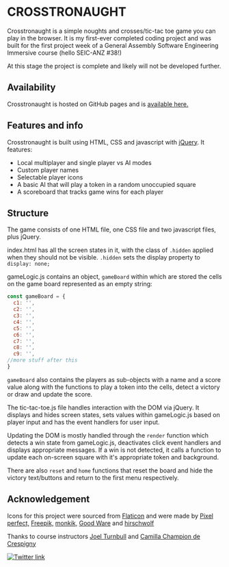 
# CROSSTRONAUGHT

Crosstronaught is a simple noughts and crosses/tic-tac toe game you can play in the browser. It is my first-ever completed coding project and was built for the first project week of a General Assembly Software Engineering Immersive course (hello SEIC-ANZ #38!)

At this stage the project is complete and likely will not be developed further.

## Availability

Crosstronaught is hosted on GitHub pages and is [available here.](https://forcebe.github.io/tic_tac_toe/)

## Features and info

Crosstronaught is built using HTML, CSS and javascript with [jQuery](https://jquery.com/). It features:
* Local multiplayer and single player vs AI modes
* Custom player names
* Selectable player icons
* A basic AI that will play a token in a random unoccupied square
* A scoreboard that tracks game wins for each player

## Structure

The game consists of one HTML file, one CSS file and two javascript files, plus jQuery.

index.html has all the screen states in it, with the class of `.hidden` applied when they should not be visible. `.hidden` sets the display property to `display: none;`

gameLogic.js contains an object, `gameBoard` within which are stored the cells on the game board represented as an empty string:

```javascript
const gameBoard = {
  c1: '',
  c2: '',
  c3: '',
  c4: '',
  c5: '',
  c6: '',
  c7: '',
  c8: '',
  c9: '',
//more stuff after this
}
```

`gameBoard` also contains the players as sub-objects with a name and a score value along with the functions to play a token into the cells, detect a victory or draw  and update the score.

The tic-tac-toe.js file handles interaction with the DOM via jQuery. It displays and hides screen states, sets values within gameLogic.js based on player input and has the event handlers for user input.

Updating the DOM is mostly handled through the `render` function which detects a win state from gameLogic.js, deactivates click event handlers and displays appropriate messages. If a win is not detected, it calls a function to update each on-screen square with it's appropriate token and background.

There are also `reset` and `home` functions that reset the board and hide the victory text/buttons and return to the first menu respectively.

## Acknowledgement

Icons for this project were sourced from [Flaticon](https://www.flaticon.com/) and were made by [Pixel perfect,](https://www.flaticon.com/authors/pixel-perfect) [Freepik,](www.flaticon.com/authors/freepik) [monkik,](https://www.flaticon.com/authors/monkik) [Good Ware](https://www.flaticon.com/authors/good-ware) and [hirschwolf](https://www.flaticon.com/authors/hirschwolf)

Thanks to course instructors [Joel Turnbull](https://github.com/wofockham) and [Camilla Champion de Crespigny](https://github.com/CamillaCdC)

[![Twitter link](https://img.shields.io/twitter/follow/forcebe_?label=Follow%20me%20on%20Twitter&style=social)](https://twitter.com/Forcebe_)
